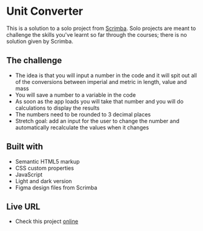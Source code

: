 # Unit Converter

This is a solution to a solo project from [Scrimba](https://www.scrimba.com).
Solo projects are meant to challenge the skills you've learnt so far through the courses; there is no solution given by Scrimba.

## The challenge

- The idea is that you will input a number in the code and it will spit out all of the conversions between imperial and metric in length, value and mass
- You will save a number to a variable in the code
- As soon as the app loads you will take that number and you will do calculations to display the results
- The numbers need to be rounded to 3 decimal places
- Stretch goal: add an input for the user to change the number and automatically recalculate the values when it changes

## Built with

- Semantic HTML5 markup
- CSS custom properties
- JavaScript
- Light and dark version
- Figma design files from Scrimba

## Live URL

- Check this project [online](https://unit.ullavs.nl)
